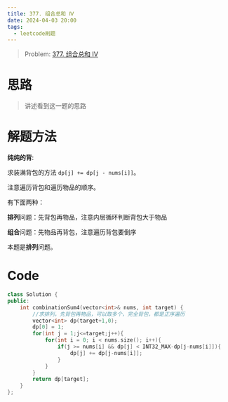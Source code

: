 ```yaml
---
title: 377. 组合总和 Ⅳ
date: 2024-04-03 20:00
tags:
  - leetcode刷题
---
```


> Problem: [377. 组合总和 Ⅳ](https://leetcode.cn/problems/combination-sum-iv/description/)


# 思路

> 讲述看到这一题的思路

# 解题方法


**纯纯的背**:

求装满背包的方法 `dp[j] += dp[j - nums[i]]`。

注意遍历背包和遍历物品的顺序。

有下面两种：

**排列**问题：先背包再物品，注意内层循环判断背包大于物品

**组合**问题：先物品再背包，注意遍历背包要倒序

本题是**排列**问题。

# Code
```C++ []
class Solution {
public:
    int combinationSum4(vector<int>& nums, int target) {
        //求排列，先背包再物品，可以取多个，完全背包，都是正序遍历
        vector<int> dp(target+1,0);
        dp[0] = 1;
        for(int j = 1;j<=target;j++){
            for(int i = 0; i < nums.size(); i++){
                if(j >= nums[i] && dp[j] < INT32_MAX-dp[j-nums[i]]){
                    dp[j] += dp[j-nums[i]];
                }
            }
        }
        return dp[target];
    }
};
```
  
